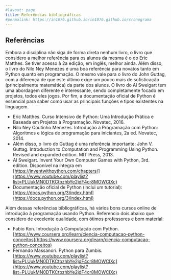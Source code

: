 ```yaml
---
#layout: page
title: Referências bibliográficas
#permalink: https://in1076.github.io/in1076.github.io/cronograma
---
```


## Referências
	
Embora a disciplina não siga de forma direta nenhum livro, o livro que considero a melhor referência para os alunos da mesma é o do Eric Matthes. Se tiver acesso à 2a edição, em inglês, melhor ainda. Além disso, o livro do Nilo Ney Menezes é uma boa referência para novatos tanto em Python quanto em programação. O mesmo vale para o livro do John Guttag, com a diferença de que este último exige um pouco mais de sofisticação (principalmente matemática) da parte dos alunos. O livro do Al Sweigart tem uma abordagem diferente e interessante, sendo completamente focado em projetos, todos eles jogos. Por fim, a documentação oficial de Python é essencial para saber como usar as principais funções e tipos existentes na linguagem. 

- Eric Matthes. Curso Intensivo de Python: Uma Introdução Prática e Baseada em Projetos à Programação. Novatec, 2016. 
- Nilo Ney Coutinho Menezes. Introdução à Programação com Python: Algoritmos e lógica de programação para iniciantes, 2a ed. Novatec, 2014.
- Além disso, o livro do Guttag é uma referência importante:
John V. Guttag. Introduction to Computation and Programming Using Python. Revised and expanded edition.  MIT Press, 2013.
- Al Sweigart. Invent Your Own Computer Games with Python, 3rd. edition. Disponível na íntegra em [https://inventwithpython.com/chapters/](https://www.youtube.com/playlist?list=PLUukMN0DTKCtbzhbYe2jdF4cr8MOWClXc)
- Documentação oficial de Python (inclui um tutorial): [https://docs.python.org/3/index.html](https://docs.python.org/3/index.html)

Além dessas referências bibliográficas, há vários bons cursos online de introdução à programação usando Python. Referencio dois abaixo que considero de excelente qualidade, com ótimos professores e bom material:

- Fabio Kon. Introdução à Computação com Python. [https://www.coursera.org/learn/ciencia-computacao-python-conceitos](https://www.coursera.org/learn/ciencia-computacao-python-conceitos)
- Fernando Massanori. Python para Zumbis. [https://www.youtube.com/playlist?list=PLUukMN0DTKCtbzhbYe2jdF4cr8MOWClXc](https://www.youtube.com/playlist?list=PLUukMN0DTKCtbzhbYe2jdF4cr8MOWClXc)
  